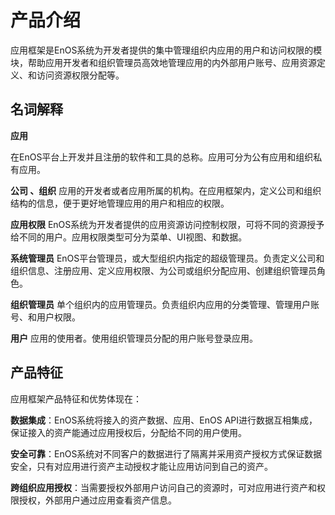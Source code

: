 # 产品介绍
应用框架是EnOS系统为开发者提供的集中管理组织内应用的用户和访问权限的模块，帮助应用开发者和组织管理员高效地管理应用的内外部用户账号、应用资源定义、和访问资源权限分配等。

## 名词解释

**应用**

在EnOS平台上开发并且注册的软件和工具的总称。应用可分为公有应用和组织私有应用。

**公司 、组织**
应用的开发者或者应用所属的机构。在应用框架内，定义公司和组织结构的信息，便于更好地管理应用的用户和相应的权限。

**应用权限**
EnOS系统为开发者提供的应用资源访问控制权限，可将不同的资源授予给不同的用户。应用权限类型可分为菜单、UI视图、和数据。

**系统管理员**
EnOS平台管理员，或大型组织内指定的超级管理员。负责定义公司和组织信息、注册应用、定义应用权限、为公司或组织分配应用、创建组织管理员角色。

**组织管理员**
单个组织内的应用管理员。负责组织内应用的分类管理、管理用户账号、和用户权限。

**用户**
应用的使用者。使用组织管理员分配的用户账号登录应用。

## 产品特征
应用框架产品特征和优势体现在：

**数据集成**：EnOS系统将接入的资产数据、应用、EnOS API进行数据互相集成，保证接入的资产能通过应用授权后，分配给不同的用户使用。

**安全可靠**：EnOS系统对不同客户的数据进行了隔离并采用资产授权方式保证数据安全，只有对应用进行资产主动授权才能让应用访问到自己的资产。

**跨组织应用授权**：当需要授权外部用户访问自己的资源时，可对应用进行资产和权限授权，外部用户通过应用查看资产信息。
